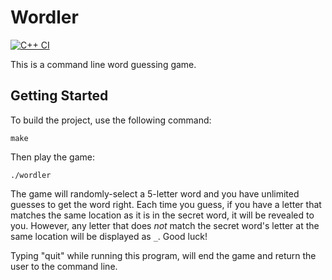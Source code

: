 # Wordler

[![C++ CI](https://github.com/mwkuse/Wordler/actions/workflows/main.yml/badge.svg)](https://github.com/mwkuse/Wordler/actions/workflows/main.yml)

This is a command line word guessing game.

## Getting Started

To build the project, use the following command:

```
make
```

Then play the game:

```
./wordler
```

The game will randomly-select a 5-letter word and you have unlimited guesses to get the word right. Each time you guess, if you have a letter that matches the same location as it is in the secret word, it will be revealed to you. However, any letter that does *not* match the secret word's letter at the same location will be displayed as `_`. Good luck!

Typing "quit" while running this program, will end the game and return the user to the command line.

